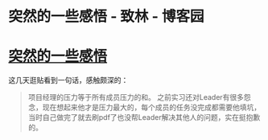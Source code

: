 
# 突然的一些感悟 - 致林 - 博客园






# [突然的一些感悟](https://www.cnblogs.com/bincoding/p/6095326.html)
这几天逛贴看到一句话，感触颇深的：
> 项目经理的压力等于所有成员压力的和。
之前实习还对Leader有很多怨念，现在想起来他才是压力最大的，每个成员的任务没完成都需要他填坑，当时自己做完了就去刷pdf了也没帮Leader解决其他人的问题，实在挺抱歉的。





